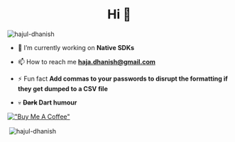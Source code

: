 <h1 align="center">Hi 👋</h1>

<p align="left"> <img src="https://komarev.com/ghpvc/?username=hajul-dhanish&label=Profile%20views&color=0e75b6&style=flat" alt="hajul-dhanish" /> </p>

- 🔭 I’m currently working on **Native SDKs**

- 📫 How to reach me **haja.dhanish@gmail.com**

- ⚡ Fun fact **Add commas to your passwords to disrupt the formatting if they get dumped to a CSV file**

- 💀 **~~Dark~~ Dart humour**

[!["Buy Me A Coffee"](https://www.buymeacoffee.com/assets/img/custom_images/orange_img.png)](https://www.buymeacoffee.com/hajul_dhanish)

<p align="left">
</p>

<p>&nbsp;<img align="center" src="https://github-readme-stats.vercel.app/api?username=hajul-dhanish&show_icons=true&locale=en" alt="hajul-dhanish" /></p>

